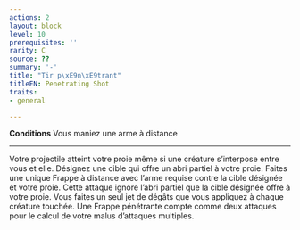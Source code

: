 ```yaml
---
actions: 2
layout: block
level: 10
prerequisites: ''
rarity: C
source: ??
summary: '-'
title: "Tir p\xE9n\xE9trant"
titleEN: Penetrating Shot
traits:
- general

---
```


<p><strong>Conditions</strong> Vous maniez une arme à distance</p>
<hr>
<p>Votre projectile atteint votre proie même si une créature s’interpose entre vous et elle. Désignez une cible qui offre un abri partiel à votre proie. Faites une unique Frappe à distance avec l’arme requise contre la cible désignée et votre proie. Cette attaque ignore l’abri partiel que la cible désignée offre à votre proie. Vous faites un seul jet de dégâts que vous appliquez à chaque créature touchée. Une Frappe pénétrante compte comme deux attaques pour le calcul de votre malus d’attaques multiples.</p>